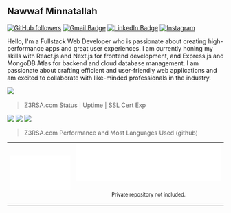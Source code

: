 ## Nawwaf Minnatallah

[![GitHub followers](https://img.shields.io/github/followers/z3rsa?label=Follow&style=social)](https://github.com/z3rsa/?tab=follow)
[![Gmail Badge](https://img.shields.io/badge/-nawwafminnatallah@gmail.com-white??style=for-the-badge&logo=gmail&logoColor=c14438&link=mailto:nawwafminnatallah@gmail.com)](mailto:nawwafminnatallah@gmail.com)
[![LinkedIn Badge](https://img.shields.io/badge/-nawwafminnatallah-blue?style=social&logo=Linkedin&logoColor=blue&link=https://www.linkedin.com/in/nawwaf-minnatallah/)](https://www.linkedin.com/in/nawwaf-minnatallah/)
[![Instagram](https://img.shields.io/badge/z3rsa-white.svg?style=style&logo=Instagram&logoColor=E4405F&link=https://www.instagram.com/z3rsa/)](https://www.instagram.com/z3rsa/)

Hello, I'm a Fullstack Web Developer who is passionate about creating high-performance apps and great user experiences. I am currently honing my skills with React.js and Next.js for frontend development, and Express.js and MongoDB Atlas for backend and cloud database management. I am passionate about crafting efficient and user-friendly web applications and am excited to collaborate with like-minded professionals in the industry.

<img src="https://api.z3rsa.com/uploads/banner_Z3_RSA_de38e5a095.png"/>

> Z3RSA.com Status | Uptime | SSL Cert Exp
> 
![](https://status.z3rsa.com/api/badge/9/status?style=for-the-badge) ![](https://status.z3rsa.com/api/badge/9/uptime?style=for-the-badge) ![](https://status.z3rsa.com/api/badge/9/ping?style=for-the-badge)

> Z3RSA.com Performance and Most Languages Used (github)
<table>
  <td align="center">
    <img src="https://github.com/z3rsa/z3rsa/blob/main/metrics.plugin.pagespeed.detailed.svg" width="450px" height="auto"/> 
  </td>
  <td>
    <img src="https://github.com/z3rsa/z3rsa/blob/main/metrics.plugin.languages.details.svg" />
    <p align="center">
      <sub>
        Private repository not included.
      </sub>
    </p>
  </td>
</table>
